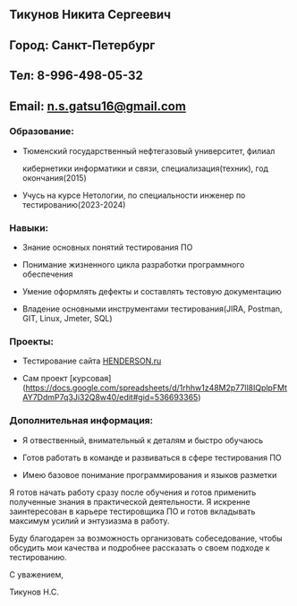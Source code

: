 

## **Тикунов Никита Сергеевич**

## **Город:** Санкт-Петербург

## **Тел:** 8-996-498-05-32

## **Email:** [n.s.gatsu16@gmail.com](n.s.gatsu16@gmail.com)


### **Образование:**

* Тюменский государственный нефтегазовый университет, филиал 
  
  кибернетики информатики и связи, специализация(техник), год окончания(2015)

* Учусь на курсе Нетологии, по специальности инженер по тестированию(2023-2024)
  
### **Навыки:**

- Знание основных понятий тестирования ПО

- Понимание жизненного цикла разработки программного обеспечения

- Умение оформлять дефекты и составлять тестовую документацию

- Владение основными инструментами тестирования(JIRA, Postman, GIT, Linux, Jmeter, SQL)
  
### **Проекты:**

  - Тестирование сайта [HENDERSON.ru](https://henderson.ru/?tk=839507d91a46e06a)

  - Сам проект [курсовая] (https://docs.google.com/spreadsheets/d/1rhhw1z48M2p77ll8IQplpFMtAY7DdmP7q3Ji32Q8w40/edit#gid=536693365)

### **Дополнительная информация:**
- Я отвественный, внимательный к деталям и быстро обучаюсь

- Готов работать в команде и развиваться в сфере тестирования ПО

- Имею базовое понимание программирования и языков разметки

Я готов начать работу сразу после обучения и готов применить полученные знания в практической деятельности. Я искренне заинтересован в карьере тестировщика ПО и готов вкладывать максимум усилий и энтузиазма в работу.


Буду благодарен за возможность организовать собеседование, чтобы обсудить мои качества и подробнее рассказать о своем подходе к тестированию.


С уважением,

Тикунов Н.С.

  
